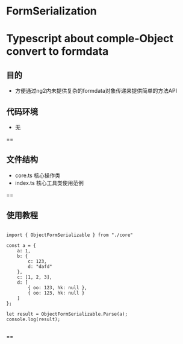 # FormSerialization
Typescript about comple-Object convert to formdata
==

## 目的
* 方便通过ng2内未提供复杂的formdata对象传递来提供简单的方法API 


## 代码环境
* 无

==

## 文件结构
* core.ts 核心操作类
* index.ts 核心工具类使用范例

==

## 使用教程
<pre>
<code>
import { ObjectFormSerializable } from "./core"

const a = {
    a: 1,
    b: {
        c: 123,
        d: "dafd"
    },
    c: [1, 2, 3],
    d: [
        { oo: 123, hk: null },
        { oo: 123, hk: null }
    ]
};

let result = ObjectFormSerializable.Parse(a);
console.log(result);
</code>
</pre>

==